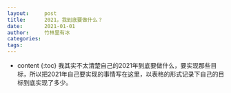 ```yaml
---
layout:     post
title:      2021，我到底要做什么？
date:       2021-01-01
author:     竹林里有冰
categories: 
tags:       
---
```


* content
{:toc}
我其实不太清楚自己的2021年到底要做什么，要实现那些目标，所以把2021年自己要实现的事情写在这里，以表格的形式记录下自己的目标到底实现了多少。
